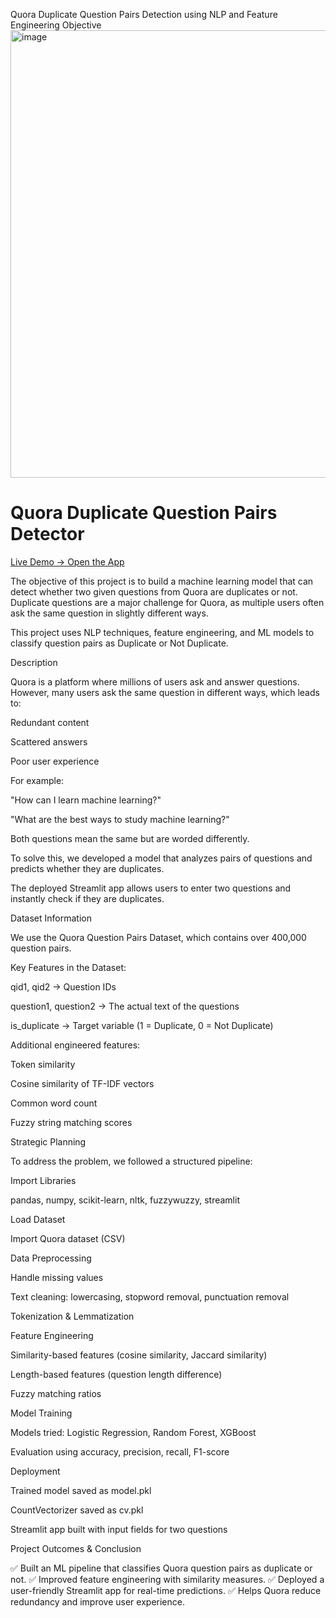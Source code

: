 Quora Duplicate Question Pairs Detection using NLP and Feature Engineering
Objective
<img width="943" height="716" alt="image" src="https://github.com/user-attachments/assets/85d95464-295b-4bcf-95c2-02b0cd69608a" />

# Quora Duplicate Question Pairs Detector
[Live Demo → Open the App](https://duplicatequestionpairs1.streamlit.app/)

The objective of this project is to build a machine learning model that can detect whether two given questions from Quora are duplicates or not. Duplicate questions are a major challenge for Quora, as multiple users often ask the same question in slightly different ways.

This project uses NLP techniques, feature engineering, and ML models to classify question pairs as Duplicate or Not Duplicate.

Description

Quora is a platform where millions of users ask and answer questions. However, many users ask the same question in different ways, which leads to:

Redundant content

Scattered answers

Poor user experience

For example:

"How can I learn machine learning?"

"What are the best ways to study machine learning?"

Both questions mean the same but are worded differently.

To solve this, we developed a model that analyzes pairs of questions and predicts whether they are duplicates.

The deployed Streamlit app allows users to enter two questions and instantly check if they are duplicates.


Dataset Information

We use the Quora Question Pairs Dataset, which contains over 400,000 question pairs.

Key Features in the Dataset:

qid1, qid2 → Question IDs

question1, question2 → The actual text of the questions

is_duplicate → Target variable (1 = Duplicate, 0 = Not Duplicate)

Additional engineered features:

Token similarity

Cosine similarity of TF-IDF vectors

Common word count

Fuzzy string matching scores

Strategic Planning

To address the problem, we followed a structured pipeline:

Import Libraries

pandas, numpy, scikit-learn, nltk, fuzzywuzzy, streamlit

Load Dataset

Import Quora dataset (CSV)

Data Preprocessing

Handle missing values

Text cleaning: lowercasing, stopword removal, punctuation removal

Tokenization & Lemmatization

Feature Engineering

Similarity-based features (cosine similarity, Jaccard similarity)

Length-based features (question length difference)

Fuzzy matching ratios

Model Training

Models tried: Logistic Regression, Random Forest, XGBoost

Evaluation using accuracy, precision, recall, F1-score

Deployment

Trained model saved as model.pkl

CountVectorizer saved as cv.pkl

Streamlit app built with input fields for two questions

Project Outcomes & Conclusion

✅ Built an ML pipeline that classifies Quora question pairs as duplicate or not.
✅ Improved feature engineering with similarity measures.
✅ Deployed a user-friendly Streamlit app for real-time predictions.
✅ Helps Quora reduce redundancy and improve user experience.
